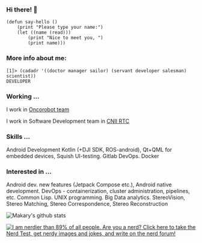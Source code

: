 ### Hi there! 👋

```Lisp
(defun say-hello ()
    (print "Please type your name:")
    (let ((name (read)))
        (print "Nice to meet you, ")
        (print name)))
```

### More info about me:

```Lisp
[1]> (cadadr '((doctor manager sailor) (servant developer salesman) scientist))
DEVELOPER
```

### Working ...

I work in [Oncorobot team](http://www.oncorobot.ru/#rec248145574)

I work in Software Development team in [CNII RTC](https://rtc.ru/en/#main-screen-slider2) 

### Skills ...

Android Development Kotlin (+DJI SDK, ROS-android), Qt+QML for embedded devices, Squish UI-testing. Gitlab DevOps. Docker

### Interested in ...

Android dev. new features (Jetpack Compose etc.), Android native development. DevOps - containerization, cluster administration, pipelines, etc. Common Lisp. UNIX programming. Big Data analytics. StereoVision, Stereo Matching, Stereo Correspondence, Stereo Reconstruction

![Makary's github stats](https://github-readme-stats.vercel.app/api?username=makaryb&theme=dracula&show_icons=true&count_private=true)

<a href="http://www.nerdtests.com/ft_nq.php">
<img src="http://www.nerdtests.com/images/ft/nq/6b7343c290.gif" alt="I am nerdier than 89% of all people. Are you a nerd? Click here to take the Nerd Test, get nerdy images and jokes, and write on the nerd forum!"></a>
